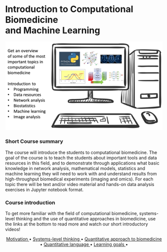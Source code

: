 # Introduction to Computational Biomedicine <br> and Machine Learning

![CBM101_overview](./assets/overview.png)


### Short Course summary  

The course will introduce the students to computational biomedicine. The goal of the course is to teach the students about important tools and data resources in this field, and to demonstrate through applications what basic knowledge in network analysis, mathematical models, statistics and machine learning they will need to work with and understand results from high-throughput biomedical experiments (imaging and omics). For each topic there will be text and/or video material and hands-on data analysis exercises in Jupyter notebook format.

### Course introduction

To get more familiar with the field of computational biomedicine, systems-level thinking and the use of quantitative approaches in biomedicine, use the links at the bottom to read more and watch our short introductory videos!

<p align="center">
  <a href="./assets/p1.md">   Motivation    </a> •
  <a href="./assets/p2.md">   Systems-level thinking   </a> •
  <a href="./assets/p3.md">   Quantitative approach to biomedicine    </a> •
  <a href="./assets/p4.md">   Quantitative language    </a> •
  <a href="./assets/p5.md">   Learning goals    </a> •
</p>
